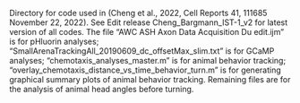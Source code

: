 Directory for code used in (Cheng et al., 2022, Cell Reports 41, 111685 November 22, 2022). See Edit release Cheng_Bargmann_IST-1_v2 for latest version of all codes. 
The file “AWC ASH Axon Data Acquisition Du edit.ijm” is for pHluorin analyses; “SmallArenaTrackingAll_20190609_dc_offsetMax_slim.txt” is for GCaMP analyses; “chemotaxis_analyses_master.m” is for animal behavior tracking; “overlay_chemotaxis_distance_vs_time_behavior_turn.m” is for generating graphical summary plots of animal behavior tracking. Remaining files are for the analysis of animal head angles before turning.

